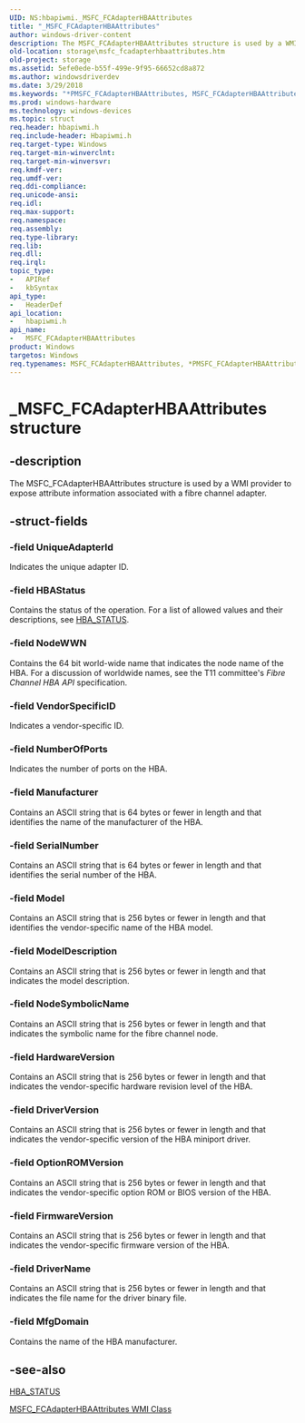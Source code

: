 ```yaml
---
UID: NS:hbapiwmi._MSFC_FCAdapterHBAAttributes
title: "_MSFC_FCAdapterHBAAttributes"
author: windows-driver-content
description: The MSFC_FCAdapterHBAAttributes structure is used by a WMI provider to expose attribute information associated with a fibre channel adapter.
old-location: storage\msfc_fcadapterhbaattributes.htm
old-project: storage
ms.assetid: 5efe0ede-b55f-499e-9f95-66652cd8a872
ms.author: windowsdriverdev
ms.date: 3/29/2018
ms.keywords: "*PMSFC_FCAdapterHBAAttributes, MSFC_FCAdapterHBAAttributes, MSFC_FCAdapterHBAAttributes structure [Storage Devices], PMSFC_FCAdapterHBAAttributes, PMSFC_FCAdapterHBAAttributes structure pointer [Storage Devices], _MSFC_FCAdapterHBAAttributes, hbapiwmi/MSFC_FCAdapterHBAAttributes, hbapiwmi/PMSFC_FCAdapterHBAAttributes, storage.msfc_fcadapterhbaattributes, structs-Fibre_07d902b9-2da0-4bca-94ab-db837beff481.xml"
ms.prod: windows-hardware
ms.technology: windows-devices
ms.topic: struct
req.header: hbapiwmi.h
req.include-header: Hbapiwmi.h
req.target-type: Windows
req.target-min-winverclnt: 
req.target-min-winversvr: 
req.kmdf-ver: 
req.umdf-ver: 
req.ddi-compliance: 
req.unicode-ansi: 
req.idl: 
req.max-support: 
req.namespace: 
req.assembly: 
req.type-library: 
req.lib: 
req.dll: 
req.irql: 
topic_type:
-	APIRef
-	kbSyntax
api_type:
-	HeaderDef
api_location:
-	hbapiwmi.h
api_name:
-	MSFC_FCAdapterHBAAttributes
product: Windows
targetos: Windows
req.typenames: MSFC_FCAdapterHBAAttributes, *PMSFC_FCAdapterHBAAttributes
---
```


# _MSFC_FCAdapterHBAAttributes structure


## -description


The MSFC_FCAdapterHBAAttributes structure is used by a WMI provider to expose attribute information associated with a fibre channel adapter. 


## -struct-fields




### -field UniqueAdapterId

Indicates the unique adapter ID. 


### -field HBAStatus

Contains the status of the operation. For a list of allowed values and their descriptions, see <a href="https://msdn.microsoft.com/library/windows/hardware/ff557233">HBA_STATUS</a>. 


### -field NodeWWN

Contains the 64 bit world-wide name that indicates the node name of the HBA. For a discussion of worldwide names, see the T11 committee's <i>Fibre Channel HBA API</i> specification.


### -field VendorSpecificID

Indicates a vendor-specific ID.


### -field NumberOfPorts

Indicates the number of ports on the HBA. 


### -field Manufacturer

Contains an ASCII string that is 64 bytes or fewer in length and that identifies the name of the manufacturer of the HBA.


### -field SerialNumber

Contains an ASCII string that is 64 bytes or fewer in length and that identifies the serial number of the HBA.


### -field Model

Contains an ASCII string that is 256 bytes or fewer in length and that identifies the vendor-specific name of the HBA model.


### -field ModelDescription

Contains an ASCII string that is 256 bytes or fewer in length and that indicates the model description. 


### -field NodeSymbolicName

Contains an ASCII string that is 256 bytes or fewer in length and that indicates the symbolic name for the fibre channel node. 


### -field HardwareVersion

Contains an ASCII string that is 256 bytes or fewer in length and that indicates the vendor-specific hardware revision level of the HBA.


### -field DriverVersion

Contains an ASCII string that is 256 bytes or fewer in length and that indicates the vendor-specific version of the HBA miniport driver. 


### -field OptionROMVersion

Contains an ASCII string that is 256 bytes or fewer in length and that indicates the vendor-specific option ROM or BIOS version of the HBA.


### -field FirmwareVersion

Contains an ASCII string that is 256 bytes or fewer in length and that indicates the vendor-specific firmware version of the HBA.


### -field DriverName

Contains an ASCII string that is 256 bytes or fewer in length and that indicates the file name for the driver binary file. 


### -field MfgDomain

Contains the name of the HBA manufacturer. 


## -see-also




<a href="https://msdn.microsoft.com/library/windows/hardware/ff557233">HBA_STATUS</a>



<a href="https://msdn.microsoft.com/library/windows/hardware/ff562497">MSFC_FCAdapterHBAAttributes WMI Class</a>
 

 

